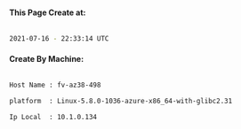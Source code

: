 
   
#### This Page Create at:

```bash

2021-07-16 - 22:33:14 UTC

```

#### Create By Machine:

```bash

Host Name : fv-az38-498

platform  : Linux-5.8.0-1036-azure-x86_64-with-glibc2.31

Ip Local  : 10.1.0.134

```

